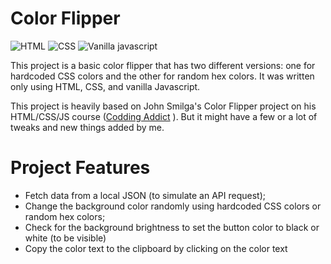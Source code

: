 # Color Flipper

![HTML](https://img.shields.io/badge/HTML-fc4f13) ![CSS](https://img.shields.io/badge/CSS-306af1) ![Vanilla javascript](https://img.shields.io/badge/Vanilla%20Javascript-f7e025)

This project is a basic color flipper that has two different versions: one for hardcoded CSS colors and the other for random hex colors. It was written only using HTML, CSS, and vanilla Javascript.

This project is heavily based on John Smilga's Color Flipper project on his HTML/CSS/JS course ([Codding Addict](https://www.youtube.com/c/codingaddict)
). But it might have a few or a lot of tweaks and new things added by me.

# Project Features

-   Fetch data from a local JSON (to simulate an API request);
-   Change the background color randomly using hardcoded CSS colors or random hex colors;
-   Check for the background brightness to set the button color to black or white (to be visible)
-   Copy the color text to the clipboard by clicking on the color text
